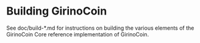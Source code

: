 Building GirinoCoin
================

See doc/build-*.md for instructions on building the various
elements of the GirinoCoin Core reference implementation of GirinoCoin.
